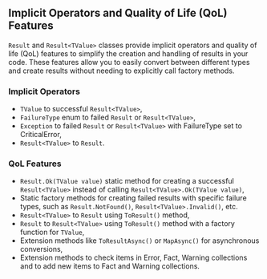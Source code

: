 ## Implicit Operators and Quality of Life (QoL) Features

`Result` and `Result<TValue>` classes provide implicit operators and quality of life (QoL) features to simplify the creation and handling of results in your code. These features allow you to easily convert between different types and create results without needing to explicitly call factory methods.

### Implicit Operators

- `TValue` to successful `Result<TValue>`,
- `FailureType` enum to failed `Result` or `Result<TValue>`,
- `Exception` to failed `Result` or `Result<TValue>` with FailureType set to CriticalError,
- `Result<TValue>` to `Result`.

### QoL Features

- `Result.Ok(TValue value)` static method for creating a successful `Result<TValue>` instead of calling `Result<TValue>.Ok(TValue value)`,
- Static factory methods for creating failed results with specific failure types, such as `Result.NotFound()`, `Result<TValue>.Invalid()`, etc.
- `Result<TValue>` to `Result` using `ToResult()` method,
- `Result` to `Result<TValue>` using `ToResult()` method with a factory function for `TValue`,
- Extension methods like `ToResultAsync()` or `MapAsync()` for asynchronous conversions,
- Extension methods to check items in Error, Fact, Warning collections and to add new items to Fact and Warning collections.